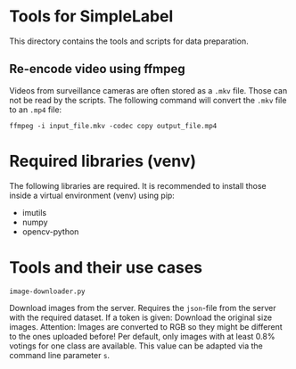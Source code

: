 Tools for SimpleLabel
=====================

This directory contains the tools and scripts for data preparation.


Re-encode video using ffmpeg
----------------------------

Videos from surveillance cameras are often stored as a `.mkv` file. Those can
not be read by the scripts. The following command will convert the `.mkv` file
to an `.mp4` file:

`ffmpeg -i input_file.mkv -codec copy output_file.mp4`




Required libraries (venv)
=========================

The following libraries are required. It is recommended to install those inside
a virtual environment (venv) using pip:

* imutils
* numpy
* opencv-python


Tools and their use cases
=========================

`image-downloader.py`

Download images from the server. Requires the `json`-file from the server with
the required dataset. If a token is given: Download the original size images.
Attention: Images are converted to RGB so they might be different to the ones
uploaded before!
Per default, only images with at least 0.8% votings for one class are
available. This value can be adapted via the command line parameter `s`.
